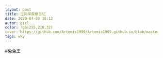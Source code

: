 ```yaml
---
layout: post
title: 王同学观察日记
date: 2020-04-09 18:12
autor: girl
color: rgb(255,210,32)
cover:'https://github.com/Artemis1999/Artemis1999.github.io/blob/master/images/wky.jpg'
tags: wky
---
```

#兔兔王
